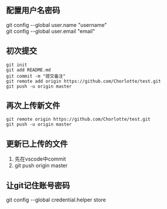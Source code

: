 ## 配置用户名密码

git config --global user.name  "username"  
git config --global user.email  "email"


## 初次提交

    git init
    git add README.md
    git commit -m "提交备注"
    git remote add origin https://github.com/Chorlotte/test.git
    git push -u origin master
                
## 再次上传新文件

    git remote origin https://github.com/Chorlotte/test.git
    git push -u origin master

## 更新已上传的文件

1. 先在vscode中commit
1. git push origin master

## 让git记住账号密码

git config --global credential.helper store